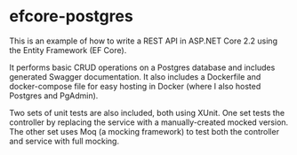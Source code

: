 # efcore-postgres

This is an example of how to write a REST API in ASP.NET Core 2.2 using the Entity Framework (EF Core).

It performs basic CRUD operations on a Postgres database and includes generated Swagger documentation.
It also includes a Dockerfile and docker-compose file for easy hosting in Docker (where I also hosted Postgres and PgAdmin).

Two sets of unit tests are also included, both using XUnit.
One set tests the controller by replacing the service with a manually-created mocked version.
The other set uses Moq (a mocking framework) to test both the controller and service with full mocking.
